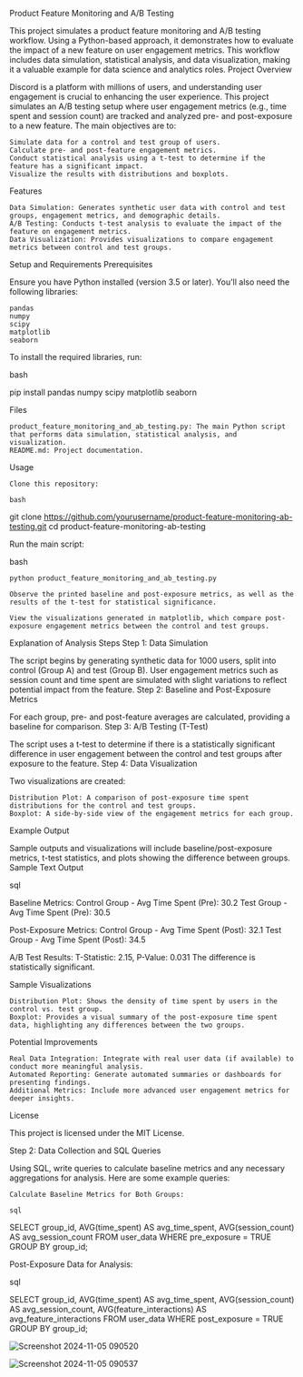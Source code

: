 Product Feature Monitoring and A/B Testing

This project simulates a product feature monitoring and A/B testing workflow. Using a Python-based approach, it demonstrates how to evaluate the impact of a new feature on user engagement metrics. This workflow includes data simulation, statistical analysis, and data visualization, making it a valuable example for data science and analytics roles.
Project Overview

Discord is a platform with millions of users, and understanding user engagement is crucial to enhancing the user experience. This project simulates an A/B testing setup where user engagement metrics (e.g., time spent and session count) are tracked and analyzed pre- and post-exposure to a new feature. The main objectives are to:

    Simulate data for a control and test group of users.
    Calculate pre- and post-feature engagement metrics.
    Conduct statistical analysis using a t-test to determine if the feature has a significant impact.
    Visualize the results with distributions and boxplots.

Features

    Data Simulation: Generates synthetic user data with control and test groups, engagement metrics, and demographic details.
    A/B Testing: Conducts t-test analysis to evaluate the impact of the feature on engagement metrics.
    Data Visualization: Provides visualizations to compare engagement metrics between control and test groups.

Setup and Requirements
Prerequisites

Ensure you have Python installed (version 3.5 or later). You'll also need the following libraries:

    pandas
    numpy
    scipy
    matplotlib
    seaborn

To install the required libraries, run:

bash

pip install pandas numpy scipy matplotlib seaborn

Files

    product_feature_monitoring_and_ab_testing.py: The main Python script that performs data simulation, statistical analysis, and visualization.
    README.md: Project documentation.

Usage

    Clone this repository:

    bash

git clone https://github.com/yourusername/product-feature-monitoring-ab-testing.git
cd product-feature-monitoring-ab-testing

Run the main script:

bash

    python product_feature_monitoring_and_ab_testing.py

    Observe the printed baseline and post-exposure metrics, as well as the results of the t-test for statistical significance.

    View the visualizations generated in matplotlib, which compare post-exposure engagement metrics between the control and test groups.

Explanation of Analysis Steps
Step 1: Data Simulation

The script begins by generating synthetic data for 1000 users, split into control (Group A) and test (Group B). User engagement metrics such as session count and time spent are simulated with slight variations to reflect potential impact from the feature.
Step 2: Baseline and Post-Exposure Metrics

For each group, pre- and post-feature averages are calculated, providing a baseline for comparison.
Step 3: A/B Testing (T-Test)

The script uses a t-test to determine if there is a statistically significant difference in user engagement between the control and test groups after exposure to the feature.
Step 4: Data Visualization

Two visualizations are created:

    Distribution Plot: A comparison of post-exposure time spent distributions for the control and test groups.
    Boxplot: A side-by-side view of the engagement metrics for each group.

Example Output

Sample outputs and visualizations will include baseline/post-exposure metrics, t-test statistics, and plots showing the difference between groups.
Sample Text Output

sql

Baseline Metrics:
Control Group - Avg Time Spent (Pre): 30.2
Test Group - Avg Time Spent (Pre): 30.5

Post-Exposure Metrics:
Control Group - Avg Time Spent (Post): 32.1
Test Group - Avg Time Spent (Post): 34.5

A/B Test Results:
T-Statistic: 2.15, P-Value: 0.031
The difference is statistically significant.

Sample Visualizations

    Distribution Plot: Shows the density of time spent by users in the control vs. test group.
    Boxplot: Provides a visual summary of the post-exposure time spent data, highlighting any differences between the two groups.

Potential Improvements

    Real Data Integration: Integrate with real user data (if available) to conduct more meaningful analysis.
    Automated Reporting: Generate automated summaries or dashboards for presenting findings.
    Additional Metrics: Include more advanced user engagement metrics for deeper insights.

License

This project is licensed under the MIT License.

Step 2: Data Collection and SQL Queries

Using SQL, write queries to calculate baseline metrics and any necessary aggregations for analysis. Here are some example queries:

    Calculate Baseline Metrics for Both Groups:

    sql

SELECT group_id, AVG(time_spent) AS avg_time_spent, AVG(session_count) AS avg_session_count
FROM user_data
WHERE pre_exposure = TRUE
GROUP BY group_id;

Post-Exposure Data for Analysis:

sql

SELECT group_id, AVG(time_spent) AS avg_time_spent, AVG(session_count) AS avg_session_count, AVG(feature_interactions) AS avg_feature_interactions
FROM user_data
WHERE post_exposure = TRUE
GROUP BY group_id;

![Screenshot 2024-11-05 090520](https://github.com/user-attachments/assets/5e961960-9b6b-4abb-bc57-1939f833a253)

![Screenshot 2024-11-05 090537](https://github.com/user-attachments/assets/af07f8fb-92f1-44c0-b536-6f1814ec4a0f)
